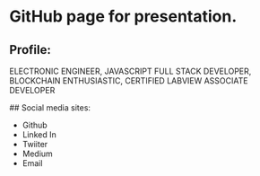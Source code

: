 # GitHub page for presentation.

## Profile: 
ELECTRONIC ENGINEER, JAVASCRIPT FULL STACK DEVELOPER, BLOCKCHAIN ENTHUSIASTIC, CERTIFIED LABVIEW ASSOCIATE DEVELOPER

## Social media sites:
* Github
* Linked In
* Twiiter
* Medium
* Email
